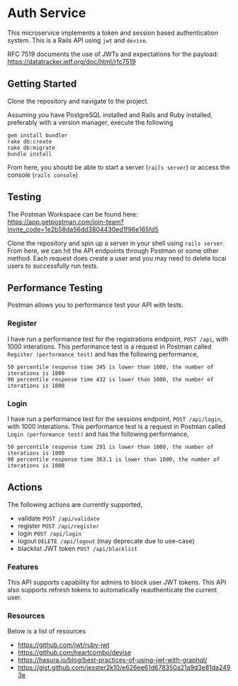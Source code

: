 # Auth Service

This microservice implements a token and session based authentication system. This is a Rails API using `jwt` and `devise`. 

RFC 7519 documents the use of JWTs and expectations for the payload: https://datatracker.ietf.org/doc/html/rfc7519

## Getting Started

Clone the repository and navigate to the project.

Assuming you have PostgreSQL installed and Rails and Ruby installed, preferably with a version manager, execute the following
```
gem install bundler
rake db:create
rake db:migrate
bundle install
```

From here, you should be able to start a server (`rails server`) or access the console (`rails console`)

## Testing

The Postman Workspace can be found here: https://app.getpostman.com/join-team?invite_code=1e2b58da56dd3804430ed1f96e165fd5

Clone the repository and spin up a server in your shell using `rails server`. From here, we can hit the API endpoints through Postman or some other method. Each request does create a user and you may need to delete local users to successfully run tests.


## Performance Testing

Postman allows you to performance test your API with tests. 

### Register 

I have run a performance test for the registrations endpoint, `POST /api`, with 1000 interations. This performance test is a request in Postman called `Register (performance test)` and has the following performance,
```
50 percentile response time 345 is lower than 1000, the number of iterations is 1000
90 percentile response time 432 is lower than 1000, the number of iterations is 1000
```

### Login

I have run a performance test for the sessions endpoint, `POST /api/login`, with 1000 interations. This performance test is a request in Postman called `Login (performance test)` and has the following performance,
```
50 percentile response time 291 is lower than 1000, the number of iterations is 1000
90 percentile response time 363.1 is lower than 1000, the number of iterations is 1000
```

## Actions

The following actions are currently supported,
- validate `POST /api/validate`
- register `POST /api/register`
- login `POST /api/login`
- logout `DELETE /api/logout` (may deprecate due to use-case)
- blacklist JWT token `POST /api/blacklist`


### Features

This API supports capability for admins to block user JWT tokens. This API also supports refresh tokens to automatically reauthenticate the current user.

### Resources

Below is a list of resources
- https://github.com/jwt/ruby-jwt
- https://github.com/heartcombo/devise
- https://hasura.io/blog/best-practices-of-using-jwt-with-graphql/
- https://gist.github.com/jesster2k10/e626ee61d678350a21a9d3e81da2493e
